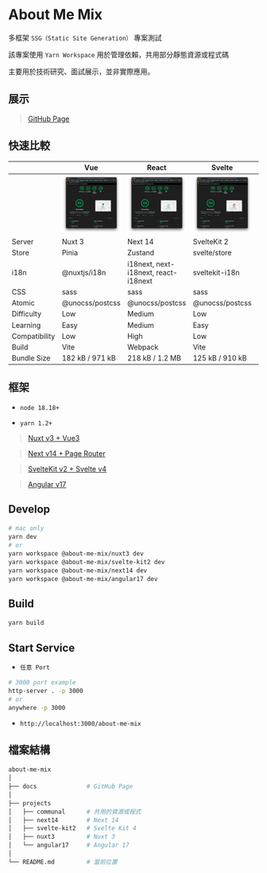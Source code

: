 # About Me Mix

多框架 `SSG（Static Site Generation）` 專案測試

該專案使用 `Yarn Workspace` 用於管理依賴，共用部分靜態資源或程式碼

主要用於技術研究、面試展示，並非實際應用。

## 展示

> [GitHub Page](https://jheng-jie.github.io/about-me-mix/react/zh/home/)

## 快速比較

|               | Vue                      | React                                | Svelte                         | Angular                          |
| ------------- |--------------------------| ------------------------------------ | ------------------------------ | -------------------------------- |
|               | ![vue](./assets/vue.jpg) | ![react](./assets/react.jpg)         | ![svelte](./assets/svelte.jpg) | ![angular](./assets/angular.jpg) |
| Server        | Nuxt 3                   | Next 14                              | SvelteKit 2                    | Angular 17                       |
| Store         | Pinia                    | Zustand                              | svelte/store                   | Signal                           |
| i18n          | @nuxtjs/i18n             | i18next, next-i18next, react-i18next | sveltekit-i18n                 | @angular/localize                |
| CSS           | sass                     | sass                                 | sass                           | sass                             |
| Atomic        | @unocss/postcss          | @unocss/postcss                      | @unocss/postcss                | UnoCSS CLI                       |
| Difficulty    | Low                      | Medium                               | Low                            | High                             |
| Learning      | Easy                     | Medium                               | Easy                           | Hard                             |
| Compatibility | Low                      | High                                 | Low                            | Low                              |
| Build         | Vite                     | Webpack                              | Vite                           | ESBuild                          |
| Bundle Size   | 182 kB / 971 kB          | 218 kB / 1.2 MB                      | 125 kB / 910 kB                | 201 kB / 993 kB                  |
  

## 框架

- `node 18.18+`

- `yarn 1.2+`

> [Nuxt v3 + Vue3](./projects/nuxt3/README.md)

> [Next v14 + Page Router](./projects/next14/README.md)

> [SvelteKit v2 + Svelte v4](./projects/svelte-kit2/README.md)

> [Angular v17](./projects/angular17/README.md)

## Develop

```sh
# mac only
yarn dev
# or
yarn workspace @about-me-mix/nuxt3 dev
yarn workspace @about-me-mix/svelte-kit2 dev
yarn workspace @about-me-mix/next14 dev
yarn workspace @about-me-mix/angular17 dev
```

## Build

```sh
yarn build
```

## Start Service

- `任意 Port`

```sh
# 3000 port example
http-server . -p 3000
# or
anywhere -p 3000
```

- `http://localhost:3000/about-me-mix`

## 檔案結構

```bash
about-me-mix
│
├── docs              # GitHub Page
│
├── projects
│   ├── communal      # 共用的資源或程式
│   ├── next14        # Next 14
│   ├── svelte-kit2   # Svelte Kit 4
│   ├── nuxt3         # Nuxt 3
│   └── angular17     # Angular 17
│
└── README.md         # 當前位置
```
